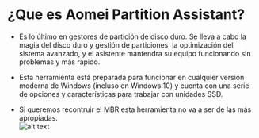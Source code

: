 # ¿Que es Aomei Partition Assistant?  
- Es lo último en gestores de partición de disco duro. Se lleva a cabo la magia del disco duro y gestión de particiones, la optimización del sistema avanzado, y el asistente mantendra su equipo funcionando sin problemas y más rápido.  

- Esta herramienta está preparada para funcionar en cualquier versión moderna de Windows (incluso en Windows 10) y cuenta con una serie de opciones y características para trabajar con unidades SSD.  
- Si queremos recontruir el MBR esta herramienta no va a ser de las más apropiadas.  
![alt text](https://i.ibb.co/f1PWcyn/Inked-AOMEI-rebuild-GPT-LI.jpg)  
